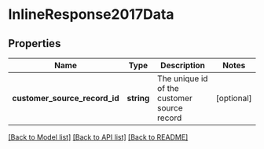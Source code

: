 # InlineResponse2017Data

## Properties
Name | Type | Description | Notes
------------ | ------------- | ------------- | -------------
**customer_source_record_id** | **string** | The unique id of the customer source record | [optional] 

[[Back to Model list]](../../README.md#documentation-for-models) [[Back to API list]](../../README.md#documentation-for-api-endpoints) [[Back to README]](../../README.md)

